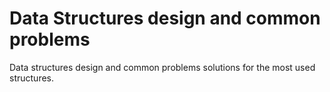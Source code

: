 # Data Structures design and common problems

Data structures design and common problems solutions for the most used structures.
